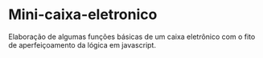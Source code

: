 # Mini-caixa-eletronico
Elaboração de algumas funções básicas de um caixa eletrônico com o fito de aperfeiçoamento da lógica em  javascript.
